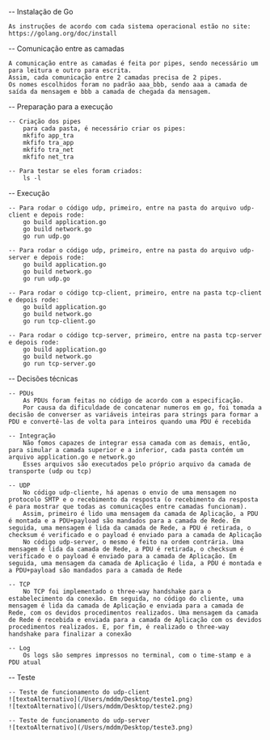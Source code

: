 
-- Instalação de Go 

	As instruções de acordo com cada sistema operacional estão no site:
	https://golang.org/doc/install

-- Comunicação entre as camadas

	A comunicação entre as camadas é feita por pipes, sendo necessário um para leitura e outro para escrita.
	Assim, cada comunicação entre 2 camadas precisa de 2 pipes.
	Os nomes escolhidos foram no padrão aaa_bbb, sendo aaa a camada de saída da mensagem e bbb a camada de chegada da mensagem.

-- Preparação para a execução

	-- Criação dos pipes
		para cada pasta, é necessário criar os pipes:
		mkfifo app_tra
		mkfifo tra_app
		mkfifo tra_net
		mkfifo net_tra

	-- Para testar se eles foram criados:
		ls -l 

-- Execução

	-- Para rodar o código udp, primeiro, entre na pasta do arquivo udp-client e depois rode:
		go build application.go
		go build network.go
		go run udp.go

	-- Para rodar o código udp, primeiro, entre na pasta do arquivo udp-server e depois rode:
		go build application.go
		go build network.go
		go run udp.go

	-- Para rodar o código tcp-client, primeiro, entre na pasta tcp-client e depois rode:
		go build application.go
		go build network.go
		go run tcp-client.go

	-- Para rodar o código tcp-server, primeiro, entre na pasta tcp-server e depois rode:
		go build application.go
		go build network.go
		go run tcp-server.go

-- Decisões técnicas

	-- PDUs
		As PDUs foram feitas no código de acordo com a especificação.
		Por causa da dificuldade de concatenar numeros em go, foi tomada a decisão de converser as variáveis inteiras para strings para formar a PDU e convertê-las de volta para inteiros quando uma PDU é recebida

	-- Integração
		Não fomos capazes de integrar essa camada com as demais, então, para simular a camada superior e a inferior, cada pasta contém um arquivo application.go e network.go
		Esses arquivos são executados pelo próprio arquivo da camada de transporte (udp ou tcp)

	-- UDP
		No código udp-cliente, há apenas o envio de uma mensagem no protocolo SMTP e o recebimento da resposta (o recebimento da resposta é para mostrar que todas as comunicações entre camadas funcionam).
		Assim, primeiro é lido uma mensagem da camada de Aplicação, a PDU é montada e a PDU+payload são mandados para a camada de Rede. Em seguida, uma mensagem é lida da camada de Rede, a PDU é retirada, o checksum é verificado e o payload é enviado para a camada de Aplicação
		No código udp-server, o mesmo é feito na ordem contrária. Uma mensagem é lida da camada de Rede, a PDU é retirada, o checksum é verificado e o payload é enviado para a camada de Aplicação. Em seguida, uma mensagem da camada de Aplicação é lida, a PDU é montada e a PDU+payload são mandados para a camada de Rede

	-- TCP
		No TCP foi implementado o three-way handshake para o estabelecimento da conexão. Em seguida, no código do cliente, uma mensagem é lida da camada de Aplicação e enviada para a camada de Rede, com os devidos procedimentos realizados. Uma mensagem da camada de Rede é recebida e enviada para a camada de Aplicação com os devidos procedimentos realizados. E, por fim, é realizado o three-way handshake para finalizar a conexão

	-- Log
		Os logs são sempres impressos no terminal, com o time-stamp e a PDU atual

-- Teste
	
	-- Teste de funcionamento do udp-client
	![textoAlternativo](/Users/mddm/Desktop/teste1.png)
	![textoAlternativo](/Users/mddm/Desktop/teste2.png)

	-- Teste de funcionamento do udp-server
	![textoAlternativo](/Users/mddm/Desktop/teste3.png)
